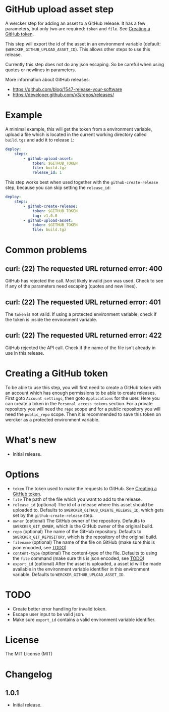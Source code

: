 # GitHub upload asset step

A wercker step for adding an asset to a GitHub release. It has a few parameters, but only two are required: `token` and `file`. See [Creating a GitHub token](#creating-a-github-token).

This step will export the id of the asset in an environment variable (default: `$WERCKER_GITHUB_UPLOAD_ASSET_ID`). This allows other steps to use this release.

Currently this step does not do any json escaping. So be careful when using quotes or newlines in parameters.

More information about GitHub releases:

- https://github.com/blog/1547-release-your-software
- https://developer.github.com/v3/repos/releases/

# Example

A minimal example, this will get the token from a environment variable, upload a file which is located in the current working directory called `build.tgz` and add it to release `1`:

``` yaml
deploy:
    steps:
        - github-upload-asset:
            token: $GITHUB_TOKEN
            file: build.tgz
            release_id: 1
```

This step works best when used together with the `github-create-release` step, because you can skip setting the `release_id`:

``` yaml
deploy:
    steps:
        - github-create-release:
            token: $GITHUB_TOKEN
            tag: v1.0.0
        - github-upload-asset:
            token: $GITHUB_TOKEN
            file: build.tgz
```

# Common problems

## curl: (22) The requested URL returned error: 400

GitHub has rejected the call. Most likely invalid json was used. Check to see if any of the parameters need escaping (quotes and new lines).

## curl: (22) The requested URL returned error: 401

The `token` is not valid. If using a protected environment variable, check if the token is inside the environment variable.

## curl: (22) The requested URL returned error: 422

GitHub rejected the API call. Check if the name of the file isn't already in use in this release.

# Creating a GitHub token

To be able to use this step, you will first need to create a GitHub token with an account which has enough permissions to be able to create releases. First goto `Account settings`, then goto `Applications` for the user. Here you can create a token in the `Personal access tokens` section. For a private repository you will need the `repo` scope and for a public repository you will need the `public_repo` scope. Then it is recommended to save this token on wercker as a protected environment variable.

# What's new

- Initial release.

# Options

- `token` The token used to make the requests to GitHub. See [Creating a GitHub token](#creating-a-github-token).
- `file` The path of the file which you want to add to the release.
- `release_id` (optional) The id of a release where this asset should be uploaded to. Defaults to `$WERCKER_GITHUB_CREATE_RELEASE_ID`, which gets set by the `github-create-release` step.
- `owner` (optional) The GitHub owner of the repository. Defaults to `$WERCKER_GIT_OWNER`, which is the GitHub owner of the original build.
- `repo` (optional) The name of the GitHub repository. Defaults to `$WERCKER_GIT_REPOSITORY`, which is the repository of the original build.
- `filename` (optional) The name of the file on GitHub (make sure this is json encoded, see [TODO](#todo))
- `content-type` (optional) The content-type of the file. Defaults to using the `file` command (make sure this is json encoded, see [TODO](#todo))
- `export_id` (optional) After the asset is uploaded, a asset id will be made available in the environment variable identifier in this environment variable. Defaults to `WERCKER_GITHUB_UPLOAD_ASSET_ID`.

# TODO

- Create better error handling for invalid token.
- Escape user input to be valid json.
- Make sure `export_id` contains a valid environment variable identifier.

# License

The MIT License (MIT)

# Changelog

## 1.0.1

- Initial release.
